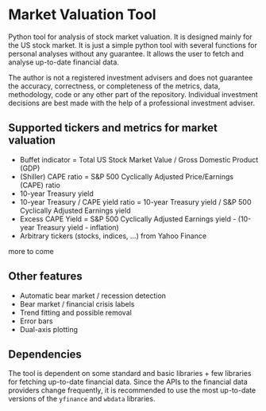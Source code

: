 # Market Valuation Tool
Python tool for analysis of stock market valuation. It is designed mainly for the US stock market. It is just a simple python tool with several functions for personal analyses without any guarantee. It allows the user to fetch and analyse up-to-date financial data.

The author is not a registered investment advisers and does not guarantee the accuracy, correctness, or completeness of the metrics, data, methodology, code or any other part of the repository. Individual investment decisions are best made with the help of a professional investment adviser.

## Supported tickers and metrics for market valuation
- Buffet indicator = Total US Stock Market Value / Gross Domestic Product (GDP)
- (Shiller) CAPE ratio = S&P 500 Cyclically Adjusted Price/Earnings (CAPE) ratio
- 10-year Treasury yield
- 10-year Treasury / CAPE yield ratio  = 10-year Treasury yield / S&P 500 Cyclically Adjusted Earnings yield
- Excess CAPE Yield = S&P 500 Cyclically Adjusted Earnings yield - (10-year Treasury yield - inflation)
- Arbitrary tickers (stocks, indices, ...) from Yahoo Finance

more to come

## Other features
- Automatic bear market / recession detection
- Bear market / financial crisis labels
- Trend fitting and possible removal
- Error bars
- Dual-axis plotting

## Dependencies
The tool is dependent on some standard and basic libraries + few libraries for fetching up-to-date financial data. Since the APIs to the financial data providers change frequently, it is recommended to use the most up-to-date versions of the `yfinance` and `wbdata` libraries.
